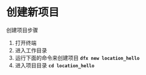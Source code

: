 # 创建新项目

创建项目步骤

1. 打开终端
2. 进入工作目录
3. 运行下面的命令来创建项目 **`dfx new location_hello`**
4. 进入项目目录 **`cd location_hello`**

